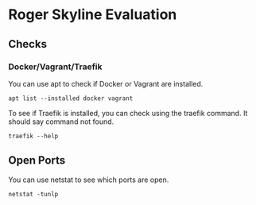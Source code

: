 # Roger Skyline Evaluation

## Checks

### Docker/Vagrant/Traefik
You can use apt to check if Docker or Vagrant are installed.
```
apt list --installed docker vagrant

```
To see if Traefik is installed, you can check using the traefik command. It should say command not found.
```
traefik --help
```

## Open Ports
You can use netstat to see which ports are open.
```
netstat -tunlp
```

